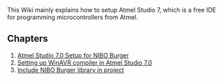 This Wiki mainly explains how to setup Atmel Studio 7, which is a free IDE for programming microcontrollers from Atmel.

## Chapters

1. [Atmel Studio 7.0 Setup for NIBO Burger](https://github.com/pamasol/Lehrlingsprojekt-Nibo-Burger/Documentation/Atmel-Studio-7.0-Setup-for-NIBO-Burger)
2. [Setting up WinAVR compiler in Atmel Studio 7.0](https://github.com/pamasol/Lehrlingsprojekt-Nibo-Burger/Documentation/Setting-up-WinAVR-compiler-in-Atmel-Studio-7.0)
3. [Include NIBO Burger library in project](https://github.com/pamasol/Lehrlingsprojekt-Nibo-Burger/Documentation/Include-NIBO-Burger-library-in-project)
